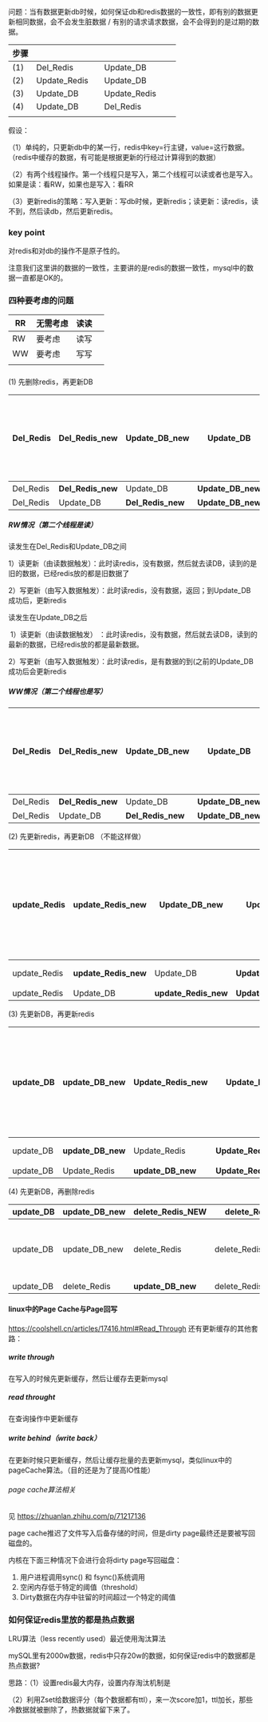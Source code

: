 问题：当有数据更新db时候，如何保证db和redis数据的一致性，即有别的数据更新相同数据，会不会发生脏数据 / 有别的请求请求数据，会不会得到的是过期的数据。



| 步骤 |              |      |              |      |      |
| ---- | ------------ | ---- | ------------ | ---- | ---- |
| (1)  | Del_Redis    |      | Update_DB    |      |      |
| (2)  | Update_Redis |      | Update_DB    |      |      |
| (3)  | Update_DB    |      | Update_Redis |      |      |
| (4)  | Update_DB    |      | Del_Redis    |      |      |
|      |              |      |              |      |      |

假设：

​       （1）单纯的，只更新db中的某一行，redis中key=行主键，value=这行数据。（redis中缓存的数据，有可能是根据更新的行经过计算得到的数据）

​        （2）有两个线程操作。第一个线程只是写入，第二个线程可以读或者也是写入。如果是读：看RW，如果也是写入：看RR

​        （3）更新redis的策略：写入更新：写db时候，更新redis；读更新：读redis，读不到，然后读db，然后更新redis。



### key point

对redis和对db的操作不是原子性的。

注意我们这里讲的数据的一致性，主要讲的是redis的数据一致性，mysql中的数据一直都是OK的。



### 四种要考虑的问题

| RR   | 无需考虑 | 读读 |      |
| ---- | -------- | ---- | ---- |
| RW   | 要考虑   | 读写 |      |
| WW   | 要考虑   | 写写 |      |
|      |          |      |      |

### 

(1) 先删除redis，再更新DB  

| Del_Redis | **Del_Redis_new** | Update_DB_new     | Update_DB         | 会发生覆盖更新，最后的数据是Update_DB的数据，而不是new的数据 |      |
| --------- | ----------------- | ----------------- | ----------------- | ------------------------------------------------------------ | ---- |
| Del_Redis | **Del_Redis_new** | Update_DB         | **Update_DB_new** | 交叉进行                                                     |      |
| Del_Redis | Update_DB         | **Del_Redis_new** | **Update_DB_new** |                                                              |      |

##### RW情况（第二个线程是读）

读发生在Del_Redis和Update_DB之间

​     1）读更新（由读数据触发）：此时读redis，没有数据，然后就去读DB，读到的是旧的数据，已经redis放的都是旧数据了

​     2）写更新（由写入数据触发）：此时读redis，没有数据，返回；到Update_DB 成功后，更新redis

读发生在Update_DB之后

​    1）读更新（由读数据触发）  ：此时读redis，没有数据，然后就去读DB，读到的最新的数据，已经redis放的都是最新数据。

​     2）写更新（由写入数据触发）：此时读redis，是有数据的到(之前的Update_DB 成功后会更新redis

##### WW情况（第二个线程也是写）      

| Del_Redis | **Del_Redis_new** | Update_DB_new     | Update_DB         | 会发生覆盖更新，最后的数据是Update_DB的数据，而不是new的数据 |      |
| --------- | ----------------- | ----------------- | ----------------- | ------------------------------------------------------------ | ---- |
| Del_Redis | **Del_Redis_new** | Update_DB         | **Update_DB_new** | 交叉进行                                                     |      |
| Del_Redis | Update_DB         | **Del_Redis_new** | **Update_DB_new** |                                                              |      |



(2) 先更新redis，再更新DB  （不能这样做）

| update_Redis | **update_Redis_new** | Update_DB_new        | Update_DB         | 危险，如果更新DB失败，还要处理redis |      |
| ------------ | -------------------- | -------------------- | ----------------- | ----------------------------------- | ---- |
| update_Redis | **update_Redis_new** | Update_DB            | **Update_DB_new** | 交叉进行                            |      |
| update_Redis | Update_DB            | **update_Redis_new** | **Update_DB_new** |                                     |      |

(3) 先更新DB，再更新redis  

| update_DB | **update_DB_new** | Update_Redis_new  | Update_Redis         | 危险，如果更新DB失败，还要处理redis |      |
| --------- | ----------------- | ----------------- | -------------------- | ----------------------------------- | ---- |
| update_DB | **update_DB_new** | Update_Redis      | **Update_Redis_new** | 交叉进行                            |      |
| update_DB | Update_Redis      | **update_DB_new** | **Update_Redis_new** |                                     |      |

(4) 先更新DB，再删除redis 

| update_DB | update_DB_new | delete_Redis_NEW  | delete_Redis     | OK             |      |
| --------- | ------------- | ----------------- | ---------------- | -------------- | ---- |
| update_DB | update_DB_new | delete_Redis      | delete_Redis_NEW | 交叉进行，也OK |      |
| update_DB | delete_Redis  | **update_DB_new** | delete_Redis_NEW | OK             |      |





#### linux中的Page Cache与Page回写

https://coolshell.cn/articles/17416.html#Read_Through 还有更新缓存的其他套路：

##### write through

在写入的时候先更新缓存，然后让缓存去更新mysql

##### read throught

在查询操作中更新缓存

##### write behind（write back）

在更新时候只更新缓存，然后让缓存批量的去更新mysql，类似linux中的pageCache算法。（目的还是为了提高IO性能）

###### page cache算法相关

见 https://zhuanlan.zhihu.com/p/71217136

page cache推迟了文件写入后备存储的时间，但是dirty page最终还是要被写回磁盘的。

内核在下面三种情况下会进行会将dirty page写回磁盘：

1. 用户进程调用sync() 和 fsync()系统调用
2. 空闲内存低于特定的阈值（threshold）
3. Dirty数据在内存中驻留的时间超过一个特定的阈值
   





### 如何保证redis里放的都是热点数据

LRU算法（less recently used）最近使用淘汰算法



mySQL里有2000w数据，redis中只存20w的数据，如何保证redis中的数据都是热点数据?

思路：（1）设置redis最大内存，设置内存淘汰机制是

​			（2）利用Zset给数据评分（每个数据都有ttl），来一次score加1，ttl加长，那些冷数据就被删除了，热数据就留下来了。